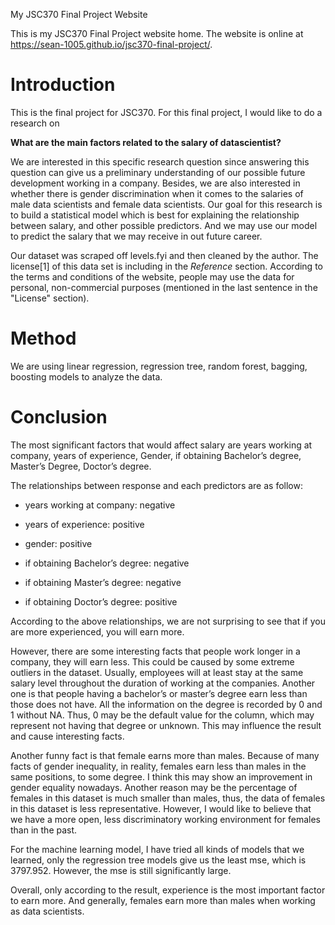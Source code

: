 My JSC370 Final Project Website

This is my JSC370 Final Project website home. The website is online at https://sean-1005.github.io/jsc370-final-project/.

# Introduction 

This is the final project for JSC370. For this final project, I would like to do a research on 

**What are the main factors related to the salary of datascientist?**

We are interested in this specific research question since answering this question can give us a preliminary understanding of our possible future development working in a company. Besides, we are also interested in whether there is gender discrimination when it comes to the salaries of male data scientists and female data scientists. Our goal for this research is to build a statistical model which is best for explaining the relationship between salary, and other possible predictors. And we may use our model to predict the salary that we may receive in out future career.

Our dataset was scraped off levels.fyi and then cleaned by the author. The license[1] of this data set is including in the *Reference* section. According to the terms and conditions of the website, people may use the data for personal, non-commercial purposes (mentioned in the last sentence in the "License" section).

# Method

We are using linear regression, regression tree, random forest, bagging, boosting models to analyze the data. 

# Conclusion

The most significant factors that would affect salary are years working at company, years of experience, Gender, if obtaining Bachelor’s degree, Master’s Degree, Doctor’s degree.

The relationships between response and each predictors are as follow:

-   years working at company: negative

-   years of experience: positive

-   gender: positive

- if obtaining Bachelor’s degree: negative
- if obtaining Master’s degree: negative
- if obtaining Doctor’s degree: positive



According to the above relationships, we are not surprising to see that if you are more experienced, you will earn more.

However, there are some interesting facts that people work longer in a company, they will earn less. This could be caused by some extreme outliers in the dataset. Usually, employees will at least stay at the same salary level throughout the duration of working at the companies. Another one is that people having a bachelor’s or master’s degree earn less than those does not have. All the information on the degree is recorded by 0 and 1 without NA. Thus, 0 may be the default value for the column, which may represent not having that degree or unknown. This may influence the result and cause interesting facts.

Another funny fact is that female earns more than males. Because of many facts of gender inequality, in reality, females earn less than males in the same positions, to some degree. I think this may show an improvement in gender equality nowadays. Another reason may be the percentage of females in this dataset is much smaller than males, thus, the data of females in this dataset is less representative. However, I would like to believe that we have a more open, less discriminatory working environment for females than in the past.

For the machine learning model, I have tried all kinds of models that we learned, only the regression tree models give us the least mse, which is 3797.952. However, the mse is still significantly large.

Overall, only according to the result, experience is the most important factor to earn more. And generally, females earn more than males when working as data scientists.
